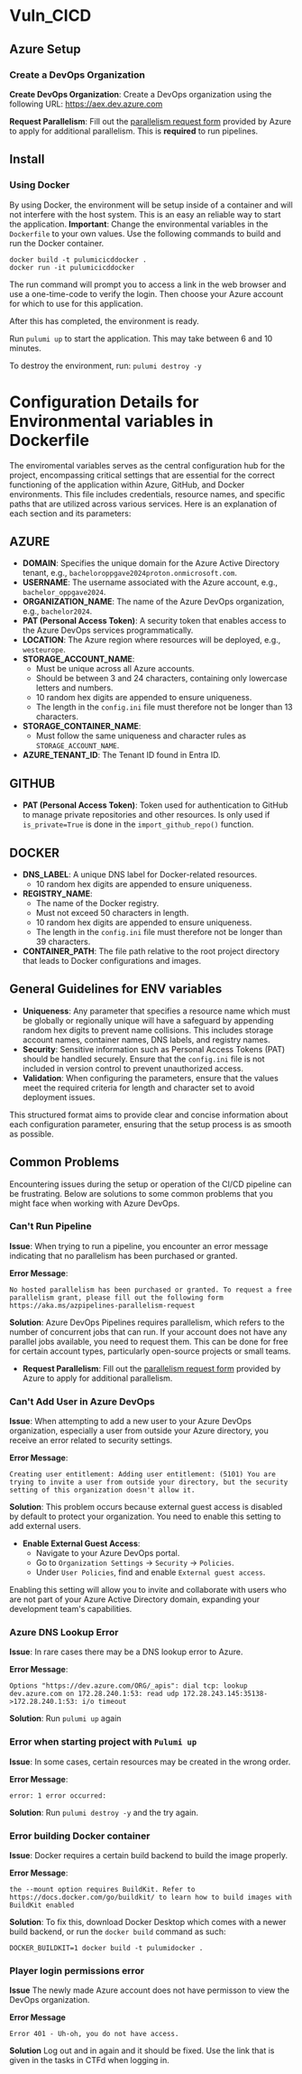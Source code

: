 # Vuln_CICD


## Azure Setup
### Create a DevOps Organization
**Create DevOps Organization**: Create a DevOps organization using the following URL: https://aex.dev.azure.com 

**Request Parallelism**: Fill out the [parallelism request form](https://aka.ms/azpipelines-parallelism-request) provided by Azure to apply for additional parallelism. This is **required** to run pipelines. 

## Install

### Using Docker
By using Docker, the environment will be setup inside of a container and will not interfere with the host system. This is an easy an reliable way to start the application. 
**Important**: Change the environmental variables in the `Dockerfile` to your own values.
Use the following commands to build and run the Docker container.
```
docker build -t pulumicicddocker .
docker run -it pulumicicddocker
```

The run command will prompt you to access a link in the web browser and use a one-time-code to verify the login. Then choose your Azure account for which to use for this application.

After this has completed, the environment is ready.

Run `pulumi up` to start the application. This may take between 6 and 10 minutes.

To destroy the environment, run: `pulumi destroy -y`

# Configuration Details for Environmental variables in Dockerfile

The enviromental variables serves as the central configuration hub for the project, encompassing critical settings that are essential for the correct functioning of the application within Azure, GitHub, and Docker environments. This file includes credentials, resource names, and specific paths that are utilized across various services. Here is an explanation of each section and its parameters:

## **AZURE**
- **DOMAIN**: Specifies the unique domain for the Azure Active Directory tenant, e.g., `bacheloroppgave2024proton.onmicrosoft.com`.
- **USERNAME**: The username associated with the Azure account, e.g., `bachelor_oppgave2024`.
- **ORGANIZATION_NAME**: The name of the Azure DevOps organization, e.g., `bachelor2024`.
- **PAT (Personal Access Token)**: A security token that enables access to the Azure DevOps services programmatically.
- **LOCATION**: The Azure region where resources will be deployed, e.g., `westeurope`.
- **STORAGE_ACCOUNT_NAME**: 
  - Must be unique across all Azure accounts.
  - Should be between 3 and 24 characters, containing only lowercase letters and numbers.
  - 10 random hex digits are appended to ensure uniqueness.
  - The length in the `config.ini` file must therefore not be longer than 13 characters.
- **STORAGE_CONTAINER_NAME**:
  - Must follow the same uniqueness and character rules as `STORAGE_ACCOUNT_NAME`.
- **AZURE_TENANT_ID**: The Tenant ID found in Entra ID.

## **GITHUB**
- **PAT (Personal Access Token)**: Token used for authentication to GitHub to manage private repositories and other resources. Is only used if `is_private=True` is done in the `import_github_repo()` function.

## **DOCKER**
- **DNS_LABEL**: A unique DNS label for Docker-related resources.
  - 10 random hex digits are appended to ensure uniqueness.
- **REGISTRY_NAME**:
  - The name of the Docker registry.
  - Must not exceed 50 characters in length.
  - 10 random hex digits are appended to ensure uniqueness.
  - The length in the `config.ini` file must therefore not be longer than 39 characters.
- **CONTAINER_PATH**: The file path relative to the root project directory that leads to Docker configurations and images.

## General Guidelines for ENV variables
- **Uniqueness**: Any parameter that specifies a resource name which must be globally or regionally unique will have a safeguard by appending random hex digits to prevent name collisions. This includes storage account names, container names, DNS labels, and registry names.
- **Security**: Sensitive information such as Personal Access Tokens (PAT) should be handled securely. Ensure that the `config.ini` file is not included in version control to prevent unauthorized access.
- **Validation**: When configuring the parameters, ensure that the values meet the required criteria for length and character set to avoid deployment issues.

This structured format aims to provide clear and concise information about each configuration parameter, ensuring that the setup process is as smooth as possible.

## Common Problems

Encountering issues during the setup or operation of the CI/CD pipeline can be frustrating. Below are solutions to some common problems that you might face when working with Azure DevOps.

### Can't Run Pipeline

**Issue**: When trying to run a pipeline, you encounter an error message indicating that no parallelism has been purchased or granted.

**Error Message**:
```
No hosted parallelism has been purchased or granted. To request a free parallelism grant, please fill out the following form https://aka.ms/azpipelines-parallelism-request
```

**Solution**: Azure DevOps Pipelines requires parallelism, which refers to the number of concurrent jobs that can run. If your account does not have any parallel jobs available, you need to request them. This can be done for free for certain account types, particularly open-source projects or small teams.

- **Request Parallelism**: Fill out the [parallelism request form](https://aka.ms/azpipelines-parallelism-request) provided by Azure to apply for additional parallelism.

### Can't Add User in Azure DevOps

**Issue**: When attempting to add a new user to your Azure DevOps organization, especially a user from outside your Azure directory, you receive an error related to security settings.

**Error Message**:
```
Creating user entitlement: Adding user entitlement: (5101) You are trying to invite a user from outside your directory, but the security setting of this organization doesn't allow it.
```

**Solution**: This problem occurs because external guest access is disabled by default to protect your organization. You need to enable this setting to add external users.

- **Enable External Guest Access**:
  - Navigate to your Azure DevOps portal.
  - Go to `Organization Settings` -> `Security` -> `Policies`.
  - Under `User Policies`, find and enable `External guest access`.

Enabling this setting will allow you to invite and collaborate with users who are not part of your Azure Active Directory domain, expanding your development team's capabilities.

### Azure DNS Lookup Error

**Issue**: In rare cases there may be a DNS lookup error to Azure. 

**Error Message**:
```
Options "https://dev.azure.com/ORG/_apis": dial tcp: lookup dev.azure.com on 172.28.240.1:53: read udp 172.28.243.145:35138->172.28.240.1:53: i/o timeout
```

**Solution**: Run `pulumi up` again

### Error when starting project with `Pulumi up`

**Issue**: In some cases, certain resources may be created in the wrong order. 

**Error Message**: 
```
error: 1 error occurred:
```

**Solution**: Run `pulumi destroy -y` and the try again.

### Error building Docker container

**Issue**: Docker requires a certain build backend to build the image properly.

**Error Message**:
```
the --mount option requires BuildKit. Refer to https://docs.docker.com/go/buildkit/ to learn how to build images with BuildKit enabled
```

**Solution**: To fix this, download Docker Desktop which comes with a newer build backend, or run the `docker build` command as such:
```
DOCKER_BUILDKIT=1 docker build -t pulumidocker .
```
### Player login permissions error

**Issue** The newly made Azure account does not have permisson to view the DevOps organization.

**Error Message**
```
Error 401 - Uh-oh, you do not have access.
```

**Solution** Log out and in again and it should be fixed. Use the link that is given in the tasks in CTFd when logging in.
